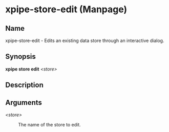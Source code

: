 # xpipe-store-edit (Manpage)

<h2 id="_name">Name</h2>
<div class="sectionbody">
<p>xpipe-store-edit - Edits an existing data store through an interactive dialog.</p>
</div>
<div class="sect1">
<h2 id="_synopsis">Synopsis</h2>
<div class="sectionbody">
<div class="paragraph">
<p><strong>xpipe store edit</strong> <em>&lt;store&gt;</em></p>
</div>
</div>
</div>
<div class="sect1">
<h2 id="_description">Description</h2>
<div class="sectionbody">

</div>
</div>
<div class="sect1">
<h2 id="_arguments">Arguments</h2>
<div class="sectionbody">
<div class="dlist">
<dl>
<dt class="hdlist1"><em>&lt;store&gt;</em></dt>
<dd>
<p>The name of the store to edit.</p>
</dd>
</dl>
</div>
</div>
</div>
